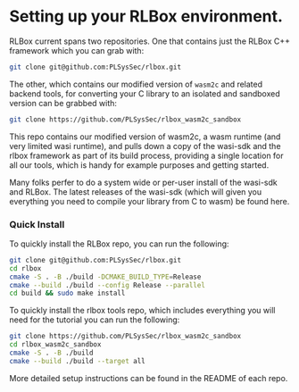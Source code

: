 # Setting up your RLBox environment.

RLBox current spans two repositories. One that contains just the RLBox C++ framework
which you can grab with:

```bash
git clone git@github.com:PLSysSec/rlbox.git
```

The other, which contains our modified version of `wasm2c` and related backend
tools, for converting your C library to an isolated and sandboxed version can
be grabbed with:

```bash
git clone https://github.com/PLSysSec/rlbox_wasm2c_sandbox
```

This repo contains our modified version of wasm2c, a wasm runtime (and very
limited wasi runtime), and pulls down a copy of the wasi-sdk and the rlbox
framework as part of its build process, providing a single location for all our
tools, which is handy for example purposes and getting started.

Many folks perfer to do a system wide or per-user install of the wasi-sdk and
RLBox. The latest releases of the wasi-sdk (which will given you everything
you need to compile your library from C to wasm) be found here.














### Quick Install

To quickly install the RLBox repo, you can run the following:
```bash
git clone git@github.com:PLSysSec/rlbox.git
cd rlbox
cmake -S . -B ./build -DCMAKE_BUILD_TYPE=Release
cmake --build ./build --config Release --parallel
cd build && sudo make install
```

To quickly install the rlbox tools repo, which includes everything you will
need for the tutorial you can run the following:

```bash
git clone https://github.com/PLSysSec/rlbox_wasm2c_sandbox
cd rlbox_wasm2c_sandbox
cmake -S . -B ./build
cmake --build ./build --target all
```

More detailed setup instructions can be found in the README of each repo.


